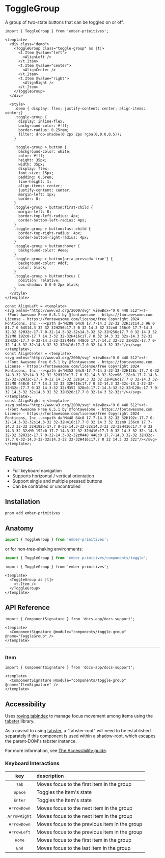 # ToggleGroup

A group of two-state buttons that can be toggled on or off.


<div class="featured-demo">

```gjs live preview no-shadow
import { ToggleGroup } from 'ember-primitives';

<template>
  <div class="demo">
    <ToggleGroup class="toggle-group" as |t|>
      <t.Item @value="left">
        <AlignLeft />
      </t.Item> 
      <t.Item @value="center">
        <AlignCenter />
      </t.Item> 
      <t.Item @value="right">
        <AlignRight />
      </t.Item> 
    </ToggleGroup>
  </div>

  <style>
    .demo { display: flex; justify-content: center; align-items: center;}
    .toggle-group {
      display: inline-flex;
      background-color: #fff;
      border-radius: 0.25rem;
      filter: drop-shadow(0 2px 2px rgba(0,0,0,0.5));
    }

    .toggle-group > button {
      background-color: white;
      color: #fff;
      height: 35px;
      width: 35px;
      display: flex;
      font-size: 15px;
      padding: 0.5rem;
      line-height: 1;
      align-items: center;
      justify-content: center;
      margin-left: 1px;
      border: 0;
    }
    .toggle-group > button:first-child {
      margin-left: 0;
      border-top-left-radius: 4px;
      border-bottom-left-radius: 4px;
    }
    .toggle-group > button:last-child {
      border-top-right-radius: 4px;
      border-bottom-right-radius: 4px;
    }
    .toggle-group > button:hover {
      background-color: #eee;
    }
    .toggle-group > button[aria-pressed='true'] {
      background-color: #ddf;
      color: black;
    }
    .toggle-group > button:focus {
      position: relative;
      box-shadow: 0 0 0 2px black;
    }
  </style>
</template>

const AlignLeft = <template>
<svg xmlns="http://www.w3.org/2000/svg" viewBox="0 0 448 512"><!--!Font Awesome Free 6.5.1 by @fontawesome - https://fontawesome.com License - https://fontawesome.com/license/free Copyright 2024 Fonticons, Inc.--><path d="M288 64c0 17.7-14.3 32-32 32H32C14.3 96 0 81.7 0 64S14.3 32 32 32H256c17.7 0 32 14.3 32 32zm0 256c0 17.7-14.3 32-32 32H32c-17.7 0-32-14.3-32-32s14.3-32 32-32H256c17.7 0 32 14.3 32 32zM0 192c0-17.7 14.3-32 32-32H416c17.7 0 32 14.3 32 32s-14.3 32-32 32H32c-17.7 0-32-14.3-32-32zM448 448c0 17.7-14.3 32-32 32H32c-17.7 0-32-14.3-32-32s14.3-32 32-32H416c17.7 0 32 14.3 32 32z"/></svg>
</template>;
const AlignCenter = <template>
<svg xmlns="http://www.w3.org/2000/svg" viewBox="0 0 448 512"><!--!Font Awesome Free 6.5.1 by @fontawesome - https://fontawesome.com License - https://fontawesome.com/license/free Copyright 2024 Fonticons, Inc.--><path d="M352 64c0-17.7-14.3-32-32-32H128c-17.7 0-32 14.3-32 32s14.3 32 32 32H320c17.7 0 32-14.3 32-32zm96 128c0-17.7-14.3-32-32-32H32c-17.7 0-32 14.3-32 32s14.3 32 32 32H416c17.7 0 32-14.3 32-32zM0 448c0 17.7 14.3 32 32 32H416c17.7 0 32-14.3 32-32s-14.3-32-32-32H32c-17.7 0-32 14.3-32 32zM352 320c0-17.7-14.3-32-32-32H128c-17.7 0-32 14.3-32 32s14.3 32 32 32H320c17.7 0 32-14.3 32-32z"/></svg>
</template>;
const AlignRight = <template>
<svg xmlns="http://www.w3.org/2000/svg" viewBox="0 0 448 512"><!--!Font Awesome Free 6.5.1 by @fontawesome - https://fontawesome.com License - https://fontawesome.com/license/free Copyright 2024 Fonticons, Inc.--><path d="M448 64c0 17.7-14.3 32-32 32H192c-17.7 0-32-14.3-32-32s14.3-32 32-32H416c17.7 0 32 14.3 32 32zm0 256c0 17.7-14.3 32-32 32H192c-17.7 0-32-14.3-32-32s14.3-32 32-32H416c17.7 0 32 14.3 32 32zM0 192c0-17.7 14.3-32 32-32H416c17.7 0 32 14.3 32 32s-14.3 32-32 32H32c-17.7 0-32-14.3-32-32zM448 448c0 17.7-14.3 32-32 32H32c-17.7 0-32-14.3-32-32s14.3-32 32-32H416c17.7 0 32 14.3 32 32z"/></svg>
</template>;
```

</div>

## Features

* Full keyboard navigation
* Supports horizontal / vertical orientation
* Support single and multiple pressed buttons
* Can be controlled or uncontrolled

## Installation 

```bash 
pnpm add ember-primitives
```

## Anatomy

```js 
import { ToggleGroup } from 'ember-primitives';
```

or for non-tree-shaking environments:
```js 
import { ToggleGroup } from 'ember-primitives/components/toggle';
```


```gjs 
import { ToggleGroup } from 'ember-primitives';

<template>
  <ToggleGroup as |t|>
    <t.Item /> 
  </ToggleGroup>
</template>
```

## API Reference

```gjs live no-shadow
import { ComponentSignature } from 'docs-app/docs-support';

<template>
  <ComponentSignature @module="components/toggle-group" @name="ToggleGroup" />
</template>
```

<hr>

### Item

```gjs live no-shadow
import { ComponentSignature } from 'docs-app/docs-support';

<template>
  <ComponentSignature @module="components/toggle-group" @name="ItemSignature" />
</template>
```

## Accessibility

Uses [roving tabindex](https://www.w3.org/TR/wai-aria-practices-1.2/examples/radio/radio.html) to manage focus movement among items using the [tabster](https://tabster.io/) library.

As a caveat to using [tabster](https://tabster.io/), a "tabster-root" will need to be established separately if this component is used within a shadow-root, which escapes the parent-DOM's tabster instance.

For more information, see [The Accessibility guide](/2-accessibility/intro.md).

### Keyboard Interactions

| key | description |  
| :---: | :----------- |  
| <kbd>Tab</kbd> | Moves focus to the first item in the group |  
| <kbd>Space</kbd> | Toggles the item's state |  
| <kbd>Enter</kbd> | Toggles the item's state |  
| <kbd>ArrowDown</kbd> | Moves focus to the next item in the group |  
| <kbd>ArrowRight</kbd> | Moves focus to the next item in the group |  
| <kbd>ArrowDown</kbd> | Moves focus to the previous item in the group |  
| <kbd>ArrowLeft</kbd> | Moves focus to the previous item in the group |  
| <kbd>Home</kbd> | Moves focus to the first item in the group |  
| <kbd>End</kbd> | Moves focus to the last item in the group |  
